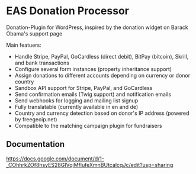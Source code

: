 # EAS Donation Processor
Donation-Plugin for WordPress, inspired by the donation widget on Barack Obama's support page

Main featuers:
*   Handle Stripe, PayPal, GoCardless (direct debit), BitPay (bitcoin), Skrill, and bank transactions
*   Configure several form instances (property inheritance support)
*   Assign donations to different accounts depending on currency or donor country
*   Sandbox API support for Stripe, PayPal, and GoCardless
*   Send confirmation emails (Twig support) and notification emails
*   Send webhooks for logging and mailing list signup
*   Fully translatable (currently available in en and de)
*   Country and currency detection based on donor's IP address (powered by freegeoip.net)
*   Compatible to the matching campaign plugin for fundraisers


## Documentation
https://docs.google.com/document/d/1-_COhhrkZOf8hsyES28GIVqiMflufeXmnBUtcaIcqJc/edit?usp=sharing